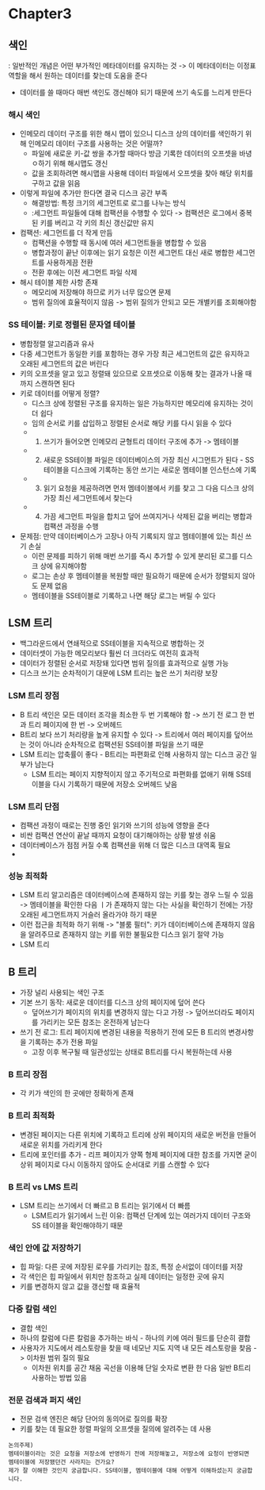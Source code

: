 # Chapter3
## 색인
: 일반적인 개념은 어떤 부가적인 메타데이터를 유지하는 것 -> 이 메타데이터는 이정표 역할을 해서 원하는 데이터를 찾는데 도움을 준다
- 데이터를 쓸 때마다 매번 색인도 갱신해야 되기 때문에 쓰기 속도를 느리게 만든다

### 해시 색인
- 인메모리 데이터 구조를 위한 해시 맵이 있으니 디스크 상의 데이터를 색인하기 위해 인메모리 데이터 구조를 사용하는 것은 어떨까?
  - 파일에 새로운 키-값 쌍을 추가할 때마다 방금 기록한 데이터의 오프셋을 바녕ㅇ하기 위해 해시맵도 갱신
  - 값을 조회하려면 해시맵을 사용해 데이터 파일에서 오프셋을 찾아 해당 위치를 구하고 값을 읽음
- 이렇게 파일에 추가만 한다면 결국 디스크 공간 부족
  - 해결방법: 특정 크기의 세그먼트로 로그를 나누는 방식
  - :세그먼트 파일들에 대해 컴팩션을 수행할 수 있다 -> 컴팩션은 로그에서 중복된 키를 버리고 각 키의 최신 갱신값만 유지
- 컴팩션: 세그먼트를 더 작게 만듬
  - 컴팩션을 수행할 때 동시에 여러 세그먼트들을 병합할 수 있음
  - 병합과정이 끝난 이후에는 읽기 요청은 이전 세그먼트 대신 새로 병합한 세그먼트를 사용하게끔 전환
  - 전환 후에는 이전 세그먼트 파일 삭제
- 해시 테이블 제한 사항 존재
  - 메모리에 저장해야 하므로 키가 너무 많으면 문제
  - 범위 질의에 효율적이지 않음 -> 범위 질의가 안되고 모든 개별키를 조회해야함

### SS 테이블: 키로 정렬된 문자열 테이블
- 병합정렬 알고리즘과 유사
- 다중 세그먼트가 동일한 키를 포함하는 경우 가장 최근 세그먼트의 값은 유지하고 오래된 세그먼트의 값은 버린다
- 키의 오프셋을 알고 있고 정렬돼 있으므로 오프셋으로 이동해 찾는 결과가 나올 때까지 스캔하면 된다
- 키로 데이터를 어떻게 정렬?
  - 디스크 상에 정렬된 구조를 유지하는 일은 가능하지만 메모리에 유지하는 것이 더 쉽다
  - 임의 순서로 키를 삽입하고 정렬된 순서로 해당 키를 다시 읽을 수 있다
  - 1. 쓰기가 들어오면 인메모리 균형트리 데이터 구조에 추가 -> 멤테이블
  - 2. 새로운 SS테이블 파일은 데이터베이스의 가장 최신 시그먼트가 된다 - SS테이블을 디스크에 기록하는 동안 쓰기는 새로운 멤테이블 인스턴스에 기록
  - 3. 읽기 요청을 제공하려면 먼저 멤테이블에서 키를 찾고 그 다음 디스크 상의 가장 최신 세그먼트에서 찾는다
  - 4. 가끔 세그먼트 파일을 합치고 덮어 쓰여지거나 삭제된 값을 버리는 병합과 컴팩션 과정을 수행
- 문제점: 만약 데이터베이스가 고장나 아직 기록되지 않고 멤테이블에 있는 최신 쓰기 손실
  - 이런 문제를 피하기 위해 매번 쓰기를 즉시 추가할 수 있게 분리된 로그를 디스크 상에 유지해야함
  - 로그는 손상 후 멤테이블을 복원할 때만 필요하기 때문에 순서가 정렬되지 않아도 문제 없음
  - 멤테이블을 SS테이블로 기록하고 나면 해당 로그는 버릴 수 있다

## LSM 트리
- 백그라운드에서 연쇄적으로 SS테이블을 지속적으로 병합하는 것
- 데이터셋이 가능한 메모리보다 훨씬 더 크더라도 여전히 효과적
- 데이터가 정렬된 순서로 저장돼 있다면 범위 질의를 효과적으로 실행 가능
- 디스크 쓰기는 순차적이기 대문에 LSM 트리는 높은 쓰기 처리량 보장

### LSM 트리 장점
- B 트리 색인은 모든 데이터 조각을 최소한 두 번 기록해야 함 -> 쓰기 전 로그 한 번과 트리 페이지에 한 번 -> 오버헤드
- B트리 보다 쓰기 처리량을 높게 유지할 수 있다 -> 트리에서 여러 페이지를 덮어쓰는 것이 아니라 순차적으로 컴팩션된 SS테이블 파일을 쓰기 때문
- LSM 트리는 압축률이 좋다 - B트리는 파편화로 인해 사용하지 않는 디스크 공간 일부가 남는다
  - LSM 트리는 페이지 지향적이지 않고 주기적으로 파편화를 없애기 위해 SS테이블을 다시 기록하기 때문에 저장소 오버헤드 낮음

### LSM 트리 단점
- 컴팩션 과정이 때로는 진행 중인 읽기와 쓰기의 성능에 영향을 준다
- 비싼 컴팩션 연산이 끝날 때까지 요청이 대기해야하는 상황 발생 쉬움
- 데이터베이스가 점점 커질 수록 컴팩션을 위해 더 많은 디스크 대역혹 필요
- 

### 성능 최적화
- LSM 트리 알고리즘은 데이터베이스에 존재하지 않는 키를 찾는 경우 느릴 수 있음 -> 멤테이블을 확인한 다음 ㅣ가 존재하지 않는 다는 사실을 확인하기 전에는 가장 오래된 세그먼트까지 거슬러 올라가야 하기 때문
- 이런 접근을 최적화 하기 위해 -> "블룸 필터": 키가 데이터베이스에 존재하지 않음을 알려주므로 존재하지 않는 키를 위한 불필요한 디스크 읽기 절약 가능
- LSM 트리

## B 트리
- 가장 널리 사용되는 색인 구조
- 기본 쓰기 동작: 새로운 데이터를 디스크 상의 페이지에 덮어 쓴다
  - 덮어쓰기가 페이지의 위치를 변경하지 않는 다고 가정 -> 덮어쓰더라도 페이지를 가리키는 모든 참조는 온전하게 남는다
- 쓰기 전 로그: 트리 페이지에 변경된 내용을 적용하기 전에 모든 B 트리의 변경사항을 기록하는 추가 전용 파일
  - 고장 이후 복구될 때 일관성있는 상태로 B트리를 다시 복원하는데 사용

### B 트리 장점
- 각 키가 색인의 한 곳에만 정확하게 존재

### B 트리 최적화
- 변경된 페이지는 다른 위치에 기록하고 트리에 상위 페이지의 새로운 버전을 만들어 새로운 위치를 가리키게 한다
- 트리에 포인터를 추가 - 리프 페이지가 양쪽 형제 페이지에 대한 참조를 가지면 굳이 상위 페이지로 다시 이동하지 않아도 순서대로 키를 스캔할 수 있다

### B 트리 vs LMS 트리
- LSM 트리는 쓰기에서 더 빠르고 B 트리는 읽기에서 더 빠름
  - LSM트리가 읽기에서 느린 이유: 컴팩션 단계에 있는 여러가지 데이터 구조와 SS 테이블을 확인해야하기 때문

### 색인 안에 값 저장하기
- 힙 파일: 다른 곳에 저장된 로우를 가리키는 참조, 특정 순서없이 데이터를 저장
- 각 색인은 힙 파일에서 위치만 참조하고 실제 데이터는 일정한 곳에 유지
- 키를 변경하지 않고 값을 갱신할 때 효율적

### 다중 칼럼 색인
- 결합 색인
- 하나의 칼럼에 다른 칼럼을 추가하는 바식 - 하나의 키에 여러 필드를 단순히 결합
- 사용자가 지도에서 레스토랑을 찾을 때 네모난 지도 지역 내 모든 레스토랑을 찾음 -> 이차원 범위 질의 필요 
  - 이차원 위치를 공간 채움 곡선을 이용해 단일 숫자로 변환 한 다음 일반 B트리 사용하는 방법 있음

### 전문 검색과 퍼지 색인
- 전문 검색 엔진은 해당 단어의 동의어로 질의를 확장
- 키를 찾는 데 필요한 정렬 파일의 오프셋을 질의에 알려주는 데 사용

```
논의주제)
멤테이블이라는 것은 요청을 저장소에 반영하기 전에 저장해놓고, 저장소에 요청이 반영되면 멤테이블에 저장됐던건 사라지는 건가요?
제가 잘 이해한 것인지 궁금합니다. SS테이블, 멤테이블에 대해 어떻게 이해하셨는지 궁금합니다.
```
